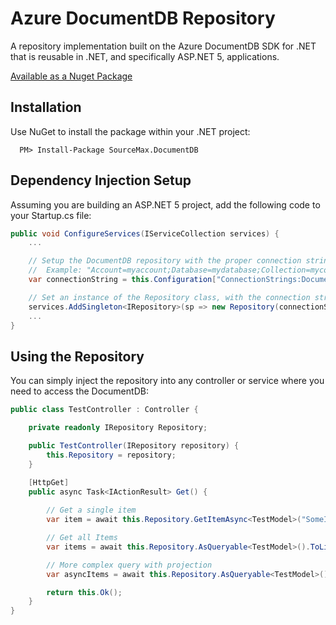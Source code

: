 
Azure DocumentDB Repository
===

A repository implementation built on the Azure DocumentDB SDK for .NET that is reusable in .NET, and specifically ASP.NET 5, applications.

[Available as a Nuget Package](https://www.nuget.org/packages/SourceMax.DocumentDB)

Installation
---

Use NuGet to install the package within your .NET project:

```
  PM> Install-Package SourceMax.DocumentDB
```

Dependency Injection Setup
---

Assuming you are building an ASP.NET 5 project, add the following code to your Startup.cs file:

```C#
public void ConfigureServices(IServiceCollection services) {
    ...

    // Setup the DocumentDB repository with the proper connection string
    //  Example: "Account=myaccount;Database=mydatabase;Collection=mycollection;Key=blahblahblah+mykey+blahblahblah==;"
    var connectionString = this.Configuration["ConnectionStrings:DocumentDB"];

    // Set an instance of the Repository class, with the connection string, as the implementation of IRepository
    services.AddSingleton<IRepository>(sp => new Repository(connectionString));
    ...
}

```

Using the Repository
---

You can simply inject the repository into any controller or service where you need to access the DocumentDB:

```C#
public class TestController : Controller {

    private readonly IRepository Repository;

    public TestController(IRepository repository) {
        this.Repository = repository;
    }

    [HttpGet]
    public async Task<IActionResult> Get() {
            
        // Get a single item
        var item = await this.Repository.GetItemAsync<TestModel>("SomeId");

        // Get all Items
        var items = await this.Repository.AsQueryable<TestModel>().ToListAsync();

        // More complex query with projection
        var asyncItems = await this.Repository.AsQueryable<TestModel>().Where(x => x.Description == "Test load #1").Select(x => new { Id = x.Id, Type = x.Type }).ToListAsync();

        return this.Ok();
    }
}
```